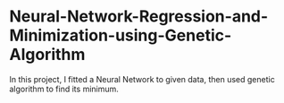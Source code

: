 # Neural-Network-Regression-and-Minimization-using-Genetic-Algorithm
In this project, I fitted a Neural Network to given data, then used genetic algorithm to find its minimum.
